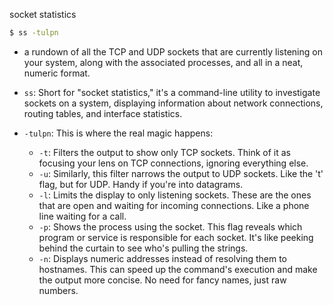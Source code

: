 socket statistics

```bash
$ ss -tulpn
```
- a rundown of all the TCP and UDP sockets that are currently listening on your system, along with the associated processes, and all in a neat, numeric format.
 - `ss`: Short for "socket statistics," it's a command-line utility to investigate sockets on a system, displaying information about network connections, routing tables, and interface statistics.
    
- `-tulpn`: This is where the real magic happens:
    
    - `-t`: Filters the output to show only TCP sockets. Think of it as focusing your lens on TCP connections, ignoring everything else.
    - `-u`: Similarly, this filter narrows the output to UDP sockets. Like the 't' flag, but for UDP. Handy if you're into datagrams.
    - `-l`: Limits the display to only listening sockets. These are the ones that are open and waiting for incoming connections. Like a phone line waiting for a call.
    - `-p`: Shows the process using the socket. This flag reveals which program or service is responsible for each socket. It's like peeking behind the curtain to see who's pulling the strings.
    - `-n`: Displays numeric addresses instead of resolving them to hostnames. This can speed up the command's execution and make the output more concise. No need for fancy names, just raw numbers.